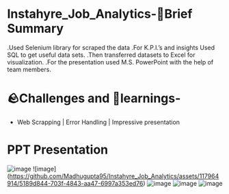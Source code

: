 # Instahyre_Job_Analytics-📑Brief Summary

.Used Selenium library for scraped the data
.For K.P.I.’s and insights Used SQL to get useful data sets.
.Then transferred datasets to Excel for visualization.
.For the presentation used M.S. PowerPoint with the help of team members.

# 🪨Challenges and 🧠learnings-
- Web Scrapping | Error Handling | Impressive presentation

# PPT Presentation
![image](https://github.com/Madhugupta95/Instahyre_Job_Analytics/assets/117964914/644c26aa-98e9-4875-a2fc-582842630411)
![image] (https://github.com/Madhugupta95/Instahyre_Job_Analytics/assets/117964914/5189d844-703f-4843-aa47-6997a353ed76)
![image](https://github.com/Madhugupta95/Instahyre_Job_Analytics/assets/117964914/13352355-d1e5-45d1-98a0-7a8f2c0212a7)
![image](https://github.com/Madhugupta95/Instahyre_Job_Analytics/assets/117964914/74ec841e-734c-4ffd-94aa-c2d00ae2469c)
![image](https://github.com/Madhugupta95/Instahyre_Job_Analytics/assets/117964914/e6b3fd1d-710f-4c90-97b4-5d2f53599a1e)












 
















